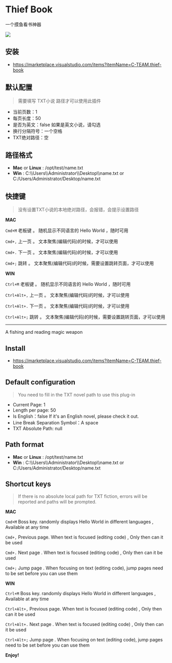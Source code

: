 # Thief Book

一个摸鱼看书神器

![](https://raw.githubusercontent.com/cteams/Thief-Book-VSCode/master/images/1.png)

## 安装

- https://marketplace.visualstudio.com/items?itemName=C-TEAM.thief-book

## 默认配置

> 需要填写 TXT小说 路径才可以使用此插件

- 当前页数：1
- 每页长度：50
- 是否为英文：false 如果是英文小说，请勾选
- 换行分隔符号：一个空格 
- TXT绝对路径：空

## 路径格式

- **Mac** or **Linux** : /opt/test/name.txt
- **Win** : C:\\\Users\\\Administrator\\\Desktop\\\name.txt or C:/Users/Administrator/Desktop/name.txt

## 快捷键

> 没有设置TXT小说的本地绝对路径，会报错，会提示设置路径

**MAC**

`Cmd+M` 老板键 。 随机显示不同语言的 Hello World ，随时可用

`Cmd+,` 上一页 。 文本聚焦(编辑代码)的时候，才可以使用

`Cmd+.` 下一页 。 文本聚焦(编辑代码)的时候，才可以使用

`Cmd+;` 跳转 。 文本聚焦(编辑代码)的时候，需要设置跳转页面，才可以使用

**WIN**

`Ctrl+M` 老板键 。 随机显示不同语言的 Hello World ，随时可用

`Ctrl+Alt+,` 上一页 。 文本聚焦(编辑代码)的时候，才可以使用

`Ctrl+Alt+.` 下一页 。 文本聚焦(编辑代码)的时候，才可以使用

`Ctrl+Alt+;` 跳转 。 文本聚焦(编辑代码)的时候，需要设置跳转页面，才可以使用

---

A fishing and reading magic weapon

## Install

- https://marketplace.visualstudio.com/items?itemName=C-TEAM.thief-book

## Default configuration

> You need to fill in the TXT novel path to use this plug-in

- Current Page: 1
- Length per page: 50
- Is English：false  If it's an English novel, please check it out.
- Line Break Separation Symbol：A space
- TXT Absolute Path: null

## Path format

- **Mac** or **Linux** : /opt/test/name.txt
- **Win** : C:\\\Users\\\Administrator\\\Desktop\\\name.txt or C:/Users/Administrator/Desktop/name.txt

## Shortcut keys

> If there is no absolute local path for TXT fiction, errors will be reported and paths will be prompted.

**MAC**

`Cmd+M` Boss key. randomly displays Hello World in different languages , Available at any time

`Cmd+,` Previous page. When text is focused (editing code) , Only then can it be used

`Cmd+.` Next page . When text is focused (editing code) , Only then can it be used

`Cmd+;` Jump page . When focusing on text (editing code), jump pages need to be set before you can use them

**WIN**

`Ctrl+M` Boss key. randomly displays Hello World in different languages , Available at any time

`Ctrl+Alt+,` Previous page. When text is focused (editing code) , Only then can it be used

`Ctrl+Alt+.` Next page . When text is focused (editing code) , Only then can it be used

`Ctrl+Alt+;` Jump page . When focusing on text (editing code), jump pages need to be set before you can use them

**Enjoy!**